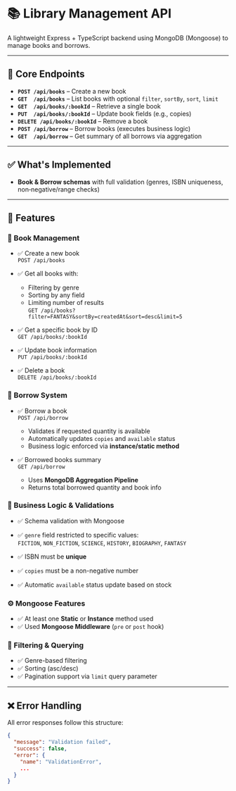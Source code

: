 # 📚 Library Management API

A lightweight Express + TypeScript backend using MongoDB (Mongoose) to manage books and borrows.

---

## 📌 Core Endpoints

- **`POST /api/books`** – Create a new book  
- **`GET  /api/books`** – List books with optional `filter`, `sortBy`, `sort`, `limit`  
- **`GET  /api/books/:bookId`** – Retrieve a single book  
- **`PUT  /api/books/:bookId`** – Update book fields (e.g., copies)  
- **`DELETE /api/books/:bookId`** – Remove a book  
- **`POST /api/borrow`** – Borrow books (executes business logic)  
- **`GET  /api/borrow`** – Get summary of all borrows via aggregation

---

## ✅ What's Implemented

- **Book & Borrow schemas** with full validation (genres, ISBN uniqueness, non‑negative/range checks)

---

## 🚀 Features

### 📘 Book Management
- ✅ Create a new book  
  `POST /api/books`

- ✅ Get all books with:
  - Filtering by genre
  - Sorting by any field
  - Limiting number of results  
  `GET /api/books?filter=FANTASY&sortBy=createdAt&sort=desc&limit=5`

- ✅ Get a specific book by ID  
  `GET /api/books/:bookId`

- ✅ Update book information  
  `PUT /api/books/:bookId`

- ✅ Delete a book  
  `DELETE /api/books/:bookId`

### 🔄 Borrow System
- ✅ Borrow a book  
  `POST /api/borrow`
  - Validates if requested quantity is available
  - Automatically updates `copies` and `available` status
  - Business logic enforced via **instance/static method**

- ✅ Borrowed books summary  
  `GET /api/borrow`
  - Uses **MongoDB Aggregation Pipeline**
  - Returns total borrowed quantity and book info

### 🧠 Business Logic & Validations
- ✅ Schema validation with Mongoose
- ✅ `genre` field restricted to specific values:  
  `FICTION`, `NON_FICTION`, `SCIENCE`, `HISTORY`, `BIOGRAPHY`, `FANTASY`

- ✅ ISBN must be **unique**
- ✅ `copies` must be a non-negative number
- ✅ Automatic `available` status update based on stock

### ⚙️ Mongoose Features
- ✅ At least one **Static** or **Instance** method used
- ✅ Used **Mongoose Middleware** (`pre` or `post` hook)

### 🔎 Filtering & Querying
- ✅ Genre-based filtering
- ✅ Sorting (asc/desc)
- ✅ Pagination support via `limit` query parameter

---

## ❌ Error Handling

All error responses follow this structure:

```json
{
  "message": "Validation failed",
  "success": false,
  "error": {
    "name": "ValidationError",
    ...
  }
}

